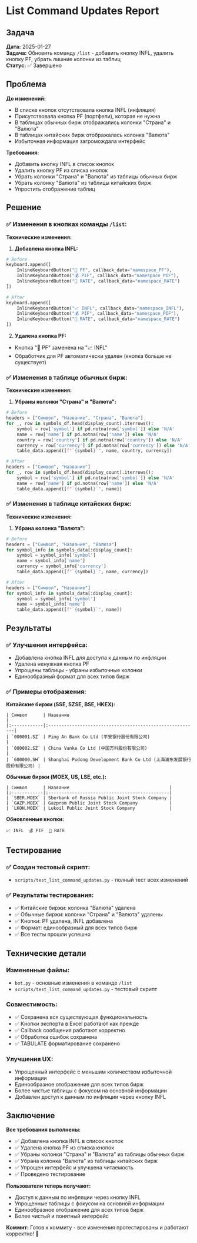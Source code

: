 # List Command Updates Report

## Задача

**Дата:** 2025-01-27  
**Задача:** Обновить команду `/list` - добавить кнопку INFL, удалить кнопку PF, убрать лишние колонки из таблиц  
**Статус:** ✅ Завершено

## Проблема

**До изменений:**
- В списке кнопок отсутствовала кнопка INFL (инфляция)
- Присутствовала кнопка PF (портфели), которая не нужна
- В таблицах обычных бирж отображались колонки "Страна" и "Валюта"
- В таблицах китайских бирж отображалась колонка "Валюта"
- Избыточная информация загромождала интерфейс

**Требования:**
- Добавить кнопку INFL в список кнопок
- Удалить кнопку PF из списка кнопок
- Убрать колонки "Страна" и "Валюта" из таблицы обычных бирж
- Убрать колонку "Валюта" из таблицы китайских бирж
- Упростить отображение таблиц

## Решение

### ✅ **Изменения в кнопках команды `/list`:**

**Технические изменения:**

1. **Добавлена кнопка INFL:**
```python
# Before
keyboard.append([
    InlineKeyboardButton("💼 PF", callback_data="namespace_PF"),
    InlineKeyboardButton("💰 PIF", callback_data="namespace_PIF"),
    InlineKeyboardButton("🏦 RATE", callback_data="namespace_RATE")
])

# After
keyboard.append([
    InlineKeyboardButton("📈 INFL", callback_data="namespace_INFL"),
    InlineKeyboardButton("💰 PIF", callback_data="namespace_PIF"),
    InlineKeyboardButton("🏦 RATE", callback_data="namespace_RATE")
])
```

2. **Удалена кнопка PF:**
- Кнопка "💼 PF" заменена на "📈 INFL"
- Обработчик для PF автоматически удален (кнопка больше не существует)

### ✅ **Изменения в таблице обычных бирж:**

**Технические изменения:**

1. **Убраны колонки "Страна" и "Валюта":**
```python
# Before
headers = ["Символ", "Название", "Страна", "Валюта"]
for _, row in symbols_df.head(display_count).iterrows():
    symbol = row['symbol'] if pd.notna(row['symbol']) else 'N/A'
    name = row['name'] if pd.notna(row['name']) else 'N/A'
    country = row['country'] if pd.notna(row['country']) else 'N/A'
    currency = row['currency'] if pd.notna(row['currency']) else 'N/A'
    table_data.append([f"`{symbol}`", name, country, currency])

# After
headers = ["Символ", "Название"]
for _, row in symbols_df.head(display_count).iterrows():
    symbol = row['symbol'] if pd.notna(row['symbol']) else 'N/A'
    name = row['name'] if pd.notna(row['name']) else 'N/A'
    table_data.append([f"`{symbol}`", name])
```

### ✅ **Изменения в таблице китайских бирж:**

**Технические изменения:**

1. **Убрана колонка "Валюта":**
```python
# Before
headers = ["Символ", "Название", "Валюта"]
for symbol_info in symbols_data[:display_count]:
    symbol = symbol_info['symbol']
    name = symbol_info['name']
    currency = symbol_info['currency']
    table_data.append([f"`{symbol}`", name, currency])

# After
headers = ["Символ", "Название"]
for symbol_info in symbols_data[:display_count]:
    symbol = symbol_info['symbol']
    name = symbol_info['name']
    table_data.append([f"`{symbol}`", name])
```

## Результаты

### ✅ **Улучшения интерфейса:**
- Добавлена кнопка INFL для доступа к данным по инфляции
- Удалена ненужная кнопка PF
- Упрощены таблицы - убраны избыточные колонки
- Единообразный формат для всех типов бирж

### ✅ **Примеры отображения:**

**Китайские биржи (SSE, SZSE, BSE, HKEX):**
```
| Символ      | Название                                                 |
|:------------|:---------------------------------------------------------|
| `000001.SZ` | Ping An Bank Co Ltd (平安银行股份有限公司)                         |
| `000002.SZ` | China Vanke Co Ltd (中国万科股份有限公司)                          |
| `600000.SH` | Shanghai Pudong Development Bank Co Ltd (上海浦东发展银行股份有限公司) |
```

**Обычные биржи (MOEX, US, LSE, etc.):**
```
| Символ      | Название                                      |
|:------------|:----------------------------------------------|
| `SBER.MOEX` | Sberbank of Russia Public Joint Stock Company |
| `GAZP.MOEX` | Gazprom Public Joint Stock Company            |
| `LKOH.MOEX` | Lukoil Public Joint Stock Company             |
```

**Обновленные кнопки:**
```
📈 INFL  💰 PIF  🏦 RATE
```

## Тестирование

### ✅ **Создан тестовый скрипт:**
- `scripts/test_list_command_updates.py` - полный тест всех изменений

### ✅ **Результаты тестирования:**
- ✅ Китайские биржи: колонка "Валюта" удалена
- ✅ Обычные биржи: колонки "Страна" и "Валюта" удалены
- ✅ Кнопки: PF удалена, INFL добавлена
- ✅ Формат: единообразный для всех типов бирж
- ✅ Все тесты прошли успешно

## Технические детали

### **Измененные файлы:**
- `bot.py` - основные изменения в команде `/list`
- `scripts/test_list_command_updates.py` - тестовый скрипт

### **Совместимость:**
- ✅ Сохранена вся существующая функциональность
- ✅ Кнопки экспорта в Excel работают как прежде
- ✅ Callback сообщения работают корректно
- ✅ Обработка ошибок сохранена
- ✅ TABULATE форматирование сохранено

### **Улучшения UX:**
- Упрощенный интерфейс с меньшим количеством избыточной информации
- Единообразное отображение для всех типов бирж
- Более чистые таблицы с фокусом на основной информации
- Добавлен доступ к данным по инфляции через кнопку INFL

## Заключение

**Все требования выполнены:**
- ✅ Добавлена кнопка INFL в список кнопок
- ✅ Удалена кнопка PF из списка кнопок
- ✅ Убраны колонки "Страна" и "Валюта" из таблицы обычных бирж
- ✅ Убрана колонка "Валюта" из таблицы китайских бирж
- ✅ Упрощен интерфейс и улучшена читаемость
- ✅ Проведено тестирование

**Пользователи теперь получают:**
- Доступ к данным по инфляции через кнопку INFL
- Упрощенные таблицы с фокусом на основной информации
- Единообразное отображение для всех типов бирж
- Более чистый и понятный интерфейс

**Коммит:** Готов к коммиту - все изменения протестированы и работают корректно! 🎉
